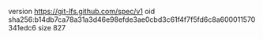 version https://git-lfs.github.com/spec/v1
oid sha256:b14db7ca78a31a3d46e98efde3ae0cbd3c61f4f7f5fd6c8a600011570341edc6
size 827
